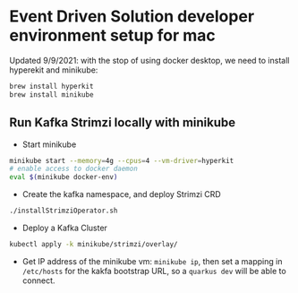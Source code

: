 # Event Driven Solution developer environment setup for mac

Updated 9/9/2021: with the stop of using docker desktop, we need to install
hyperekit and minikube:

```sh
brew install hyperkit
brew install minikube
```

##  Run Kafka Strimzi locally with minikube

* Start minikube

```sh
minikube start --memory=4g --cpus=4 --vm-driver=hyperkit
# enable access to docker daemon
eval $(minikube docker-env)

```
* Create the kafka namespace, and deploy Strimzi CRD

```sh
./installStrimziOperator.sh
```

* Deploy a Kafka Cluster

```sh
kubectl apply -k minikube/strimzi/overlay/
```

* Get IP address of the minikube vm: `minikube ip`, then set a 
mapping in `/etc/hosts` for the kakfa bootstrap URL,  so a `quarkus dev` will be able to connect.
